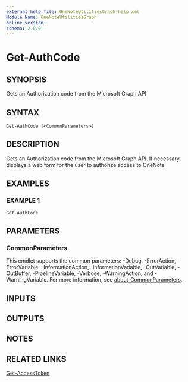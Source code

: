 ```yaml
---
external help file: OneNoteUtilitiesGraph-help.xml
Module Name: OneNoteUtilitiesGraph
online version:
schema: 2.0.0
---
```


# Get-AuthCode

## SYNOPSIS
Gets an Authorization code from the Microsoft Graph API

## SYNTAX

```
Get-AuthCode [<CommonParameters>]
```

## DESCRIPTION
Gets an Authorization code from the Microsoft Graph API.
If necessary, displays a web form for the user to authorize access to OneNote

## EXAMPLES

### EXAMPLE 1
```
Get-AuthCode
```

## PARAMETERS

### CommonParameters
This cmdlet supports the common parameters: -Debug, -ErrorAction, -ErrorVariable, -InformationAction, -InformationVariable, -OutVariable, -OutBuffer, -PipelineVariable, -Verbose, -WarningAction, and -WarningVariable. For more information, see [about_CommonParameters](http://go.microsoft.com/fwlink/?LinkID=113216).

## INPUTS

## OUTPUTS

## NOTES

## RELATED LINKS

[Get-AccessToken]()

